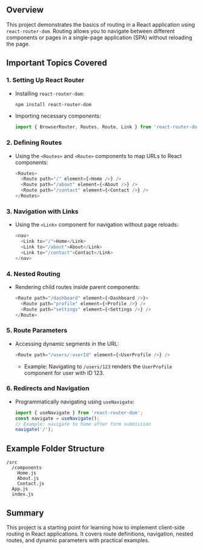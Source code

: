   
## Overview

This project demonstrates the basics of routing in a React application using `react-router-dom`. Routing allows you to navigate between different components or pages in a single-page application (SPA) without reloading the page.

## Important Topics Covered

### 1. Setting Up React Router

- Installing `react-router-dom`:
  ```bash
  npm install react-router-dom
  ```
- Importing necessary components:
  ```js
  import { BrowserRouter, Routes, Route, Link } from 'react-router-dom';
  ```

### 2. Defining Routes

- Using the `<Routes>` and `<Route>` components to map URLs to React components:
  ```js
  <Routes>
    <Route path="/" element={<Home />} />
    <Route path="/about" element={<About />} />
    <Route path="/contact" element={<Contact />} />
  </Routes>
  ```

### 3. Navigation with Links

- Using the `<Link>` component for navigation without page reloads:
  ```js
  <nav>
    <Link to="/">Home</Link>
    <Link to="/about">About</Link>
    <Link to="/contact">Contact</Link>
  </nav>
  ```

### 4. Nested Routing

- Rendering child routes inside parent components:
  ```js
  <Route path="/dashboard" element={<Dashboard />}>
    <Route path="profile" element={<Profile />} />
    <Route path="settings" element={<Settings />} />
  </Route>
  ```

### 5. Route Parameters

- Accessing dynamic segments in the URL:
  ```js
  <Route path="/users/:userId" element={<UserProfile />} />
  ```
  - Example: Navigating to `/users/123` renders the `UserProfile` component for user with ID 123.

### 6. Redirects and Navigation

- Programmatically navigating using `useNavigate`:
  ```js
  import { useNavigate } from 'react-router-dom';
  const navigate = useNavigate();
  // Example: navigate to home after form submission
  navigate('/');
  ```

## Example Folder Structure

```
/src
  /components
    Home.js
    About.js
    Contact.js
  App.js
  index.js
```

## Summary

This project is a starting point for learning how to implement client-side routing in React applications. It covers route definitions, navigation, nested routes, and dynamic parameters with practical examples.
